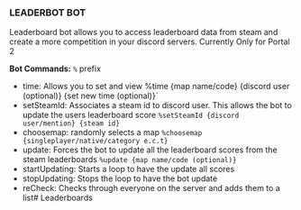 ### LEADERBOT BOT
Leaderboard bot allows you to access leaderboard data from steam and create a more competition in your discord servers. Currently Only for Portal 2

**Bot Commands:**
`%` prefix

- time: 
	Allows you to set and view 
	%time {map name/code} {discord  user (optional)} {set new time (optional)}`
- setSteamId:
	Associates a steam id to discord user. This allows the bot to update the users leaderboard score
	`%setSteamId {discord user/mention} {steam id}`
- choosemap:
	randomly selects a map
	`%choosemap {singleplayer/native/category e.c.t}`
- update:
	Forces the bot to update all the leaderboard scores from the steam leaderboards
	`%update {map name/code (optional)}`
- startUpdating:
	Starts a loop to have the update all scores
- stopUpdating:
	Stops the loop to have the bot update
- reCheck:
	Checks through everyone on the server and adds them to a list# Leaderboards
